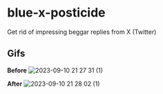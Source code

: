 # blue-x-posticide
Get rid of impressing beggar replies from X (Twitter)

## Gifs

**Before**
![2023-09-10 21 27 31 (1)](https://github.com/kei95/blue-x-posticide/assets/44686790/ff0e6bea-124f-4903-8c43-0596bbca8345)

**After**
![2023-09-10 21 28 02 (1)](https://github.com/kei95/blue-x-posticide/assets/44686790/9432270a-c057-4bf6-b0c7-6240e0922ac3)
